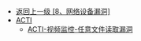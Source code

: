 - [返回上一级 [8、网络设备漏洞]](/8、网络设备漏洞)
- [ACTI](/8、网络设备漏洞/ACTI/)
  - [ACTI-视频监控-任意文件读取漏洞](/8、网络设备漏洞/ACTI/ACTI-视频监控-任意文件读取漏洞.md)
